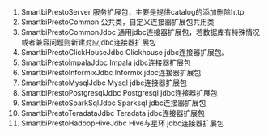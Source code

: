 1.	SmartbiPrestoServer
服务扩展包，主要是提供catalog的添加删除http
2.	SmartbiPrestoCommon
公共类，自定义连接器扩展包共用类
3.	SmartbiPrestoCommonJdbc
通用jdbc连接器扩展包，若数据库有特殊情况或者兼容问题则新建对应jdbc连接器扩展包
4.	SmartbiPrestoClickHouseJdbc
Clickhouse jdbc连接器扩展包。
5.	SmartbiPrestoImpalaJdbc
Impala jdbc连接器扩展包
6.	SmartbiPrestoInformixJdbc
Informix jdbc连接器扩展包
7.	SmartbiPrestoMysqlJdbc
Mysql jdbc连接器扩展包
8.	SmartbiPrestoPostgresqlJdbc
Postgresql jdbc连接器扩展包
9.	SmartbiPrestoSparkSqlJdbc
Sparksql jdbc连接器扩展包
10.	SmartbiPrestoTeradataJdbc
Teradata jdbc连接器扩展包
11.	SmartbiPrestoHadoopHiveJdbc
Hive与星环 jdbc连接器扩展包
